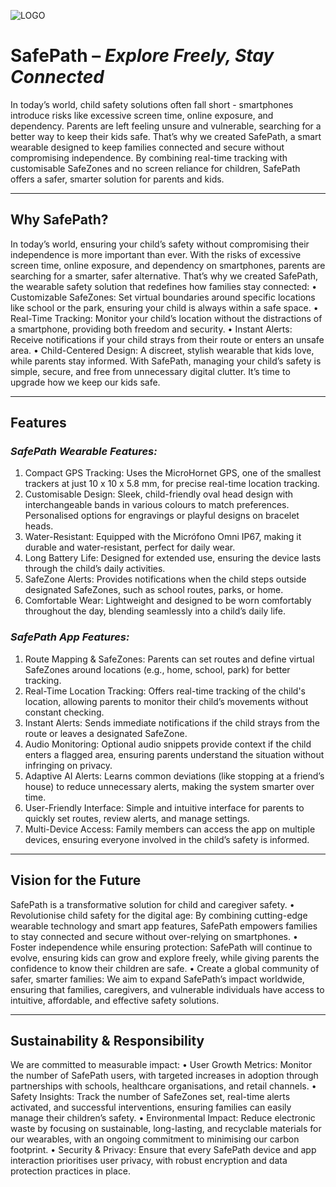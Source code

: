 ![LOGO](https://github.com/user-attachments/assets/de6eaf52-f5af-4aa2-9c9f-7af5399838df)

# **SafePath – _Explore Freely, Stay Connected_**
In today’s world, child safety solutions often fall short - smartphones introduce risks like excessive screen time, online exposure, and dependency. Parents are left feeling unsure and vulnerable, searching for a better way to keep their kids safe.
That’s why we created SafePath, a smart wearable designed to keep families connected and secure without compromising independence. By combining real-time tracking with customisable SafeZones and no screen reliance for children, SafePath offers a safer, smarter solution for parents and kids.

---

## **Why SafePath?**
In today’s world, ensuring your child’s safety without compromising their independence is more important than ever. With the risks of excessive screen time, online exposure, and dependency on smartphones, parents are searching for a smarter, safer alternative.
That’s why we created SafePath, the wearable safety solution that redefines how families stay connected:
•	Customizable SafeZones: Set virtual boundaries around specific locations like school or the park, ensuring your child is always within a safe space.
•	Real-Time Tracking: Monitor your child’s location without the distractions of a smartphone, providing both freedom and security.
•	Instant Alerts: Receive notifications if your child strays from their route or enters an unsafe area.
•	Child-Centered Design: A discreet, stylish wearable that kids love, while parents stay informed.
With SafePath, managing your child’s safety is simple, secure, and free from unnecessary digital clutter. It’s time to upgrade how we keep our kids safe.

---

## **Features**
### _**SafePath Wearable Features:**_
1.	Compact GPS Tracking: Uses the MicroHornet GPS, one of the smallest trackers at just 10 x 10 x 5.8 mm, for precise real-time location tracking.
2.	Customisable Design: Sleek, child-friendly oval head design with interchangeable bands in various colours to match preferences. Personalised options for engravings or playful designs on bracelet heads.
3.	Water-Resistant: Equipped with the Micrófono Omni IP67, making it durable and water-resistant, perfect for daily wear.
4.	Long Battery Life: Designed for extended use, ensuring the device lasts through the child’s daily activities.
5.	SafeZone Alerts: Provides notifications when the child steps outside designated SafeZones, such as school routes, parks, or home.
6.	Comfortable Wear: Lightweight and designed to be worn comfortably throughout the day, blending seamlessly into a child’s daily life.

### _**SafePath App Features:**_
1.	Route Mapping & SafeZones: Parents can set routes and define virtual SafeZones around locations (e.g., home, school, park) for better tracking.
2.	Real-Time Location Tracking: Offers real-time tracking of the child's location, allowing parents to monitor their child’s movements without constant checking.
3.	Instant Alerts: Sends immediate notifications if the child strays from the route or leaves a designated SafeZone.
4.	Audio Monitoring: Optional audio snippets provide context if the child enters a flagged area, ensuring parents understand the situation without infringing on privacy.
5.	Adaptive AI Alerts: Learns common deviations (like stopping at a friend’s house) to reduce unnecessary alerts, making the system smarter over time.
6.	User-Friendly Interface: Simple and intuitive interface for parents to quickly set routes, review alerts, and manage settings.
7.	Multi-Device Access: Family members can access the app on multiple devices, ensuring everyone involved in the child’s safety is informed.

---
   
## **Vision for the Future**
SafePath is a transformative solution for child and caregiver safety.
•	Revolutionise child safety for the digital age: By combining cutting-edge wearable technology and smart app features, SafePath empowers families to stay connected and secure without over-relying on smartphones.
•	Foster independence while ensuring protection: SafePath will continue to evolve, ensuring kids can grow and explore freely, while giving parents the confidence to know their children are safe.
•	Create a global community of safer, smarter families: We aim to expand SafePath’s impact worldwide, ensuring that families, caregivers, and vulnerable individuals have access to intuitive, affordable, and effective safety solutions.

---

## **Sustainability & Responsibility**
We are committed to measurable impact:
•	User Growth Metrics: Monitor the number of SafePath users, with targeted increases in adoption through partnerships with schools, healthcare organisations, and retail channels.
•	Safety Insights: Track the number of SafeZones set, real-time alerts activated, and successful interventions, ensuring families can easily manage their children’s safety.
•	Environmental Impact: Reduce electronic waste by focusing on sustainable, long-lasting, and recyclable materials for our wearables, with an ongoing commitment to minimising our carbon footprint.
•	Security & Privacy: Ensure that every SafePath device and app interaction prioritises user privacy, with robust encryption and data protection practices in place.
